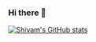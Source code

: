 ### Hi there 👋

[![Shivam's GitHub stats](https://github-readme-stats.vercel.app/api?username=yes-its-shivam)](https://github.com/anuraghazra/github-readme-stats)
